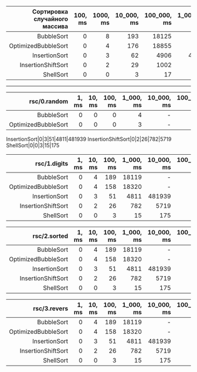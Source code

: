 Сортировка случайного массива|100, ms|1000, ms|10_000, ms|100_000, ms|1_000_000, ms
---:|---:|---:|---:|---:|---:
BubbleSort|0|8|193|18125|-
OptimizedBubbleSort|0|4|176|18855|-
InsertionSort|0|3|62|4906|481813
InsertionShiftSort|0|2|29|1002|5727
ShellSort|0|0|3|17|167

---

rsc/0.random|1, ms|10, ms|100, ms|1_000, ms|10_000, ms|100_000, ms|1_000_000, ms|10_000_000, ms
---:|---:|---:|---:|---:|---:|---:|---:|---:
BubbleSort|0|0|0|4|-
OptimizedBubbleSort|0|0|0|3|-

InsertionSort|0|3|51|4811|481939
InsertionShiftSort|0|2|26|782|5719
ShellSort|0|0|3|15|175

rsc/1.digits|1, ms|10, ms|100, ms|1_000, ms|10_000, ms|100_000, ms|1_000_000, ms|10_000_000, ms
---:|---:|---:|---:|---:|---:|---:|---:|---:
BubbleSort|0|4|189|18119|-
OptimizedBubbleSort|0|4|158|18320|-
InsertionSort|0|3|51|4811|481939
InsertionShiftSort|0|2|26|782|5719
ShellSort|0|0|3|15|175

rsc/2.sorted|1, ms|10, ms|100, ms|1_000, ms|10_000, ms|100_000, ms|1_000_000, ms|10_000_000, ms
---:|---:|---:|---:|---:|---:|---:|---:|---:
BubbleSort|0|4|189|18119|-
OptimizedBubbleSort|0|4|158|18320|-
InsertionSort|0|3|51|4811|481939
InsertionShiftSort|0|2|26|782|5719
ShellSort|0|0|3|15|175

rsc/3.revers|1, ms|10, ms|100, ms|1_000, ms|10_000, ms|100_000, ms|1_000_000, ms|10_000_000, ms
---:|---:|---:|---:|---:|---:|---:|---:|---:
BubbleSort|0|4|189|18119|-
OptimizedBubbleSort|0|4|158|18320|-
InsertionSort|0|3|51|4811|481939
InsertionShiftSort|0|2|26|782|5719
ShellSort|0|0|3|15|175